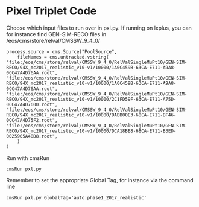 
# Pixel Triplet Code

Choose which input files to run over in pxl.py. If running on lxplus, you can for instance find GEN-SIM-RECO files in /eos/cms/store/relval/CMSSW_9_4_0/

```
process.source = cms.Source("PoolSource",
	fileNames = cms.untracked.vstring(
"file:/eos/cms/store/relval/CMSSW_9_4_0/RelValSingleMuPt10/GEN-SIM-RECO/94X_mc2017_realistic_v10-v1/10000/1A0C459B-63CA-E711-A9A8-0CC47A4D76AA.root",
"file:/eos/cms/store/relval/CMSSW_9_4_0/RelValSingleMuPt10/GEN-SIM-RECO/94X_mc2017_realistic_v10-v1/10000/1A0C459B-63CA-E711-A9A8-0CC47A4D76AA.root",
"file:/eos/cms/store/relval/CMSSW_9_4_0/RelValSingleMuPt10/GEN-SIM-RECO/94X_mc2017_realistic_v10-v1/10000/2C1FD59F-63CA-E711-A75D-0CC47A4D7600.root",
"file:/eos/cms/store/relval/CMSSW_9_4_0/RelValSingleMuPt10/GEN-SIM-RECO/94X_mc2017_realistic_v10-v1/10000/DABB00E3-68CA-E711-BF46-0CC47A4D75F2.root",
"file:/eos/cms/store/relval/CMSSW_9_4_0/RelValSingleMuPt10/GEN-SIM-RECO/94X_mc2017_realistic_v10-v1/10000/DCA18BE8-68CA-E711-B3ED-0025905A48D8.root",
	)
)
```

Run with cmsRun

```
cmsRun pxl.py
```

Remember to set the appropriate Global Tag, for instance via the command line

```
cmsRun pxl.py GlobalTag='auto:phase1_2017_realistic'
```

